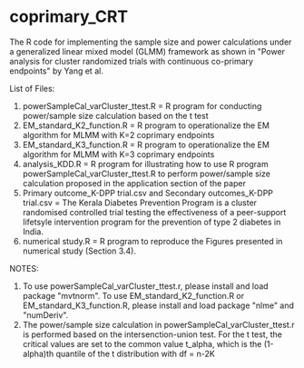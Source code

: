 # coprimary_CRT

The R code for implementing the sample size and power calculations under a generalized linear mixed model (GLMM) framework as shown in "Power analysis for cluster randomized trials with continuous co-primary endpoints" by Yang et al.

List of Files:
1) powerSampleCal_varCluster_ttest.R = R program for conducting power/sample size calculation based on the t test
2) EM_standard_K2_function.R = R program to operationalize the EM algorithm for MLMM with K=2 coprimary endpoints
3) EM_standard_K3_function.R = R program to operationalize the EM algorithm for MLMM with K=3 coprimary endpoints
4) analysis_KDD.R = R program for illustrating how to use R program powerSampleCal_varCluster_ttest.R to perform power/sample size calculation proposed in the application section of the paper
5) Primary outcome_K-DPP trial.csv and Secondary outcomes_K-DPP trial.csv = The Kerala Diabetes Prevention Program is a cluster randomised controlled trial testing the effectiveness of a peer-support lifetsyle intervention program for the prevention of type 2 diabetes in India.
6) numerical study.R = R program to reproduce the Figures presented in numerical study (Section 3.4).

NOTES:  
1) To use powerSampleCal_varCluster_ttest.r, please install and load package "mvtnorm". To use EM_standard_K2_function.R or EM_standard_K3_function.R, please install and load package "nlme" and "numDeriv".
2) The power/sample size calculation in powerSampleCal_varCluster_ttest.r is performed based on the intersenction-union test. For the t test, the critical values are set to the common value t_alpha, which is the (1-alpha)th quantile of the t distribution with df = n-2K
     
